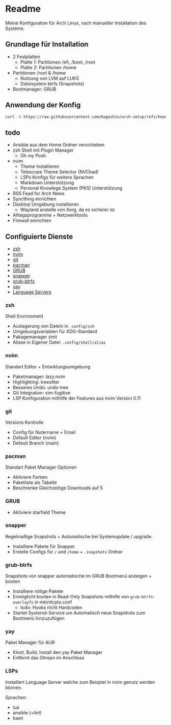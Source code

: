 # Readme

Meine Konfiguration für Arch Linux, nach manueller Installation des Systems.

## Grundlage für Installation

- 2 Festplatten
  - Platte 1: Partitionen /efi, /boot, /root
  - Platte 2: Partitionen /home
- Partitionen /root & /home
  - Nutzung von LVM auf LUKS
  - Dateisystem btrfs (Snapshots)
- Bootmanager: GRUB

## Anwendung der Konfig

``` sh
curl -O https://raw.githubusercontent.com/Kageshin/arch-setup/refs/heads/main/bootstrap.sh | bash
```

## todo

- Ansible aus dem Home Ordner verschieben
- zsh Shell mit Plugin Manager
  - Oh my Posh
- nvim
  - Theme Installieren
  - Telescope Theme Selector (NVChad)
  - LSPs Konfigs für weitere Sprachen
  - Markdown Unterstützung
  - Personal Knowlege System (PKS) Unterstützung
- RSS Fead for Arch News
- Syncthing einrichten
- Desktop Umgebung installieren
  - Wayland anstelle von Xorg, da es sicherer ist
- Alltagsprogramme + Netzwerktools
- Firewall einrichten

## Configuierte Dienste

- [zsh](#zsh)
- [nvim](#nvim)
- [git](#git)
- [pacman](#pacman)
- [GRUB](#grub)
- [snapper](#snapper)
- [grub-btrfs](#grub-btrfs)
- [yay](#yay)
- [Language Servers](#lsps)

### zsh

Shell Environment

- Auslagerung von Datein in `.config/zsh`
- Umgebungsvariablen für XDG-Standard
- Pakagemanager zinit
- Aliase in Eigener Datei: `.config/shell/alias`

### nvim

Standart Editor + Entwiklungsumgebung

- Paketmanager: lazy.nvim
- Highlighting: treesitter
- Besseres Undo: undo-tree
- Git Integration: vim-fugitive
- LSP Konfiguration mithilfe der Features aus nvim Version 0.11

### git

Versions Kontrolle

- Config für Nutername + Email
- Default Editor (nvim)
- Default Branch (main)

### pacman

Standart Paket Manager Optionen

- Aktiviere Farben
- Paketliste als Tabelle
- Beschrenke Gleichzeitige Downloads auf 5

### GRUB

- Aktiviere starfield Theme

### snapper

Regelmaßige Snapshots + Automatische bei Systemupdate / upgrade.

- Installiere Pakete für Snapper
- Erstelle Configs für `/` und `/home` + `.snapshots` Ordner

### grub-btrfs

Snapshots von snapper automatische im GRUB Bootmenü anzeigen + booten

- Installiere nötige Pakete
- Ermöglicht booten in Read-Only Snapshots mithilfe von `grub-btrfs-overlayfs` in mkinitcpio.conf
  - todo: Hooks nicht Hardcoden
- Startet Systemd-Service um Automatisch neue Snapshots zum Bootmenü hinzuzufügen

### yay

Paket Manager für AUR

- Klont, Build, Install den yay Paket Manager
- Entfernt das Gitrepo im Anschluss

### LSPs

Installiert Language Server welche zum Beispiel in nvim genutz werden können.

Sprachen:

- lua
- ansible (+lint)
- bash
